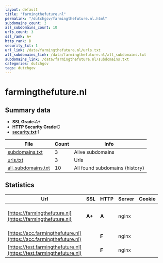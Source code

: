 ```yaml
---
layout: default
title: "farmingthefuture.nl"
permalink: "/dutchgov/farmingthefuture.nl.html"
subdomains_count: 3
all_subdomains_count: 10
urls_count: 3
ssl_rank: A+
http_rank: D
security_txt: 1
url_link: /data/farmingthefuture.nl/urls.txt
all_subdomains_link: /data/farmingthefuture.nl/all_subdomains.txt
subdomains_link: /data/farmingthefuture.nl/subdomains.txt
categories: dutchgov
tags: dutchgov
---
```



# farmingthefuture.nl
## Summary data


 - **SSL Grade**:A+
 - **HTTP Security Grade**:D
 - **[security.txt](https://www.digitaleoverheid.nl/nieuws/standaard-security-txt-nu-verplicht-voor-overheid/)**:1


| File       | Count | Info |
|------------|-------|------|
|[subdomains.txt](/DutchGovScope/data/farmingthefuture.nl/subdomains.txt)|3|Alive subdomains|
|[urls.txt](/DutchGovScope/data/farmingthefuture.nl/urls.txt)|3|Urls|
|[all_subdomains.txt](/DutchGovScope/data/farmingthefuture.nl/all_subdomains.txt)|10|All found subdomains (history)|


## Statistics


| Url | SSL | HTTP | Server | Cookie | HSTS | CORS | CTO | CSP | XFO | XXP | RP |FP| Tech |Title |
|--------|-------|-------|------|------|------|------|------|------|------|------|------|------|------|------|
|[https://farmingthefuture.nl](https://farmingthefuture.nl)| **A+**| **A**|nginx| |:white_check_mark: | | |:warning: | :white_check_mark: | :white_check_mark: | :white_check_mark: | |Drupal HSTS Nginx PHP|Redirecting to h...|
|[https://acc.farmingthefuture.nl](https://acc.farmingthefuture.nl)| | **F**|nginx| | | | | | | | :white_check_mark: | |Basic Nginx|401 Authorizatio...|
|[https://test.farmingthefuture.nl](https://test.farmingthefuture.nl)| | **F**|nginx| | | | | | | | :white_check_mark: | |Basic Nginx|401 Authorizatio...|

